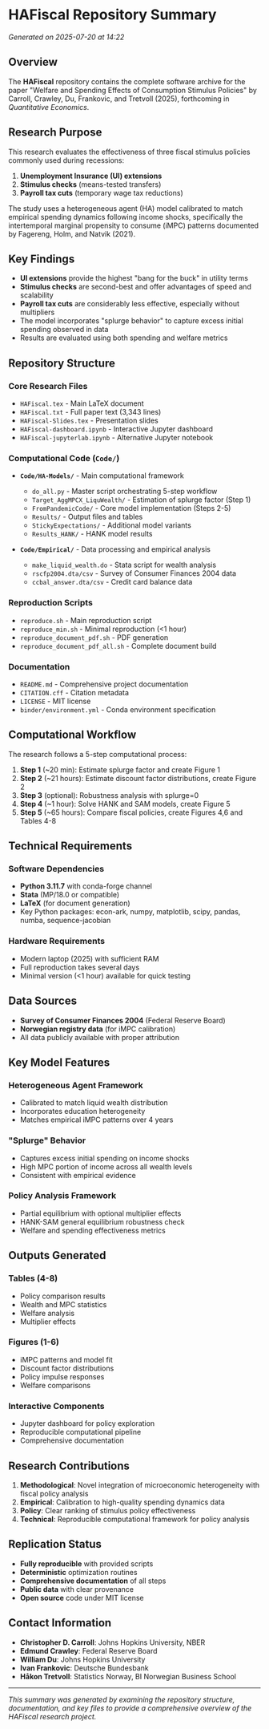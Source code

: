 # HAFiscal Repository Summary
*Generated on 2025-07-20 at 14:22*

## Overview

The **HAFiscal** repository contains the complete software archive for the paper "Welfare and Spending Effects of Consumption Stimulus Policies" by Carroll, Crawley, Du, Frankovic, and Tretvoll (2025), forthcoming in *Quantitative Economics*.

## Research Purpose

This research evaluates the effectiveness of three fiscal stimulus policies commonly used during recessions:
1. **Unemployment Insurance (UI) extensions**
2. **Stimulus checks** (means-tested transfers)
3. **Payroll tax cuts** (temporary wage tax reductions)

The study uses a heterogeneous agent (HA) model calibrated to match empirical spending dynamics following income shocks, specifically the intertemporal marginal propensity to consume (iMPC) patterns documented by Fagereng, Holm, and Natvik (2021).

## Key Findings

- **UI extensions** provide the highest "bang for the buck" in utility terms
- **Stimulus checks** are second-best and offer advantages of speed and scalability
- **Payroll tax cuts** are considerably less effective, especially without multipliers
- The model incorporates "splurge behavior" to capture excess initial spending observed in data
- Results are evaluated using both spending and welfare metrics

## Repository Structure

### Core Research Files
- `HAFiscal.tex` - Main LaTeX document
- `HAFiscal.txt` - Full paper text (3,343 lines)
- `HAFiscal-Slides.tex` - Presentation slides
- `HAFiscal-dashboard.ipynb` - Interactive Jupyter dashboard
- `HAFiscal-jupyterlab.ipynb` - Alternative Jupyter notebook

### Computational Code (`Code/`)
- **`Code/HA-Models/`** - Main computational framework
  - `do_all.py` - Master script orchestrating 5-step workflow
  - `Target_AggMPCX_LiquWealth/` - Estimation of splurge factor (Step 1)
  - `FromPandemicCode/` - Core model implementation (Steps 2-5)
  - `Results/` - Output files and tables
  - `StickyExpectations/` - Additional model variants
  - `Results_HANK/` - HANK model results

- **`Code/Empirical/`** - Data processing and empirical analysis
  - `make_liquid_wealth.do` - Stata script for wealth analysis
  - `rscfp2004.dta/csv` - Survey of Consumer Finances 2004 data
  - `ccbal_answer.dta/csv` - Credit card balance data

### Reproduction Scripts
- `reproduce.sh` - Main reproduction script
- `reproduce_min.sh` - Minimal reproduction (<1 hour)
- `reproduce_document_pdf.sh` - PDF generation
- `reproduce_document_pdf_all.sh` - Complete document build

### Documentation
- `README.md` - Comprehensive project documentation
- `CITATION.cff` - Citation metadata
- `LICENSE` - MIT license
- `binder/environment.yml` - Conda environment specification

## Computational Workflow

The research follows a 5-step computational process:

1. **Step 1** (~20 min): Estimate splurge factor and create Figure 1
2. **Step 2** (~21 hours): Estimate discount factor distributions, create Figure 2
3. **Step 3** (optional): Robustness analysis with splurge=0
4. **Step 4** (~1 hour): Solve HANK and SAM models, create Figure 5
5. **Step 5** (~65 hours): Compare fiscal policies, create Figures 4,6 and Tables 4-8

## Technical Requirements

### Software Dependencies
- **Python 3.11.7** with conda-forge channel
- **Stata** (MP/18.0 or compatible)
- **LaTeX** (for document generation)
- Key Python packages: econ-ark, numpy, matplotlib, scipy, pandas, numba, sequence-jacobian

### Hardware Requirements
- Modern laptop (2025) with sufficient RAM
- Full reproduction takes several days
- Minimal version (<1 hour) available for quick testing

## Data Sources

- **Survey of Consumer Finances 2004** (Federal Reserve Board)
- **Norwegian registry data** (for iMPC calibration)
- All data publicly available with proper attribution

## Key Model Features

### Heterogeneous Agent Framework
- Calibrated to match liquid wealth distribution
- Incorporates education heterogeneity
- Matches empirical iMPC patterns over 4 years

### "Splurge" Behavior
- Captures excess initial spending on income shocks
- High MPC portion of income across all wealth levels
- Consistent with empirical evidence

### Policy Analysis Framework
- Partial equilibrium with optional multiplier effects
- HANK-SAM general equilibrium robustness check
- Welfare and spending effectiveness metrics

## Outputs Generated

### Tables (4-8)
- Policy comparison results
- Wealth and MPC statistics
- Welfare analysis
- Multiplier effects

### Figures (1-6)
- iMPC patterns and model fit
- Discount factor distributions
- Policy impulse responses
- Welfare comparisons

### Interactive Components
- Jupyter dashboard for policy exploration
- Reproducible computational pipeline
- Comprehensive documentation

## Research Contributions

1. **Methodological**: Novel integration of microeconomic heterogeneity with fiscal policy analysis
2. **Empirical**: Calibration to high-quality spending dynamics data
3. **Policy**: Clear ranking of stimulus policy effectiveness
4. **Technical**: Reproducible computational framework for policy analysis

## Replication Status

- **Fully reproducible** with provided scripts
- **Deterministic** optimization routines
- **Comprehensive documentation** of all steps
- **Public data** with clear provenance
- **Open source** code under MIT license

## Contact Information

- **Christopher D. Carroll**: Johns Hopkins University, NBER
- **Edmund Crawley**: Federal Reserve Board
- **William Du**: Johns Hopkins University
- **Ivan Frankovic**: Deutsche Bundesbank
- **Håkon Tretvoll**: Statistics Norway, BI Norwegian Business School

---

*This summary was generated by examining the repository structure, documentation, and key files to provide a comprehensive overview of the HAFiscal research project.* 